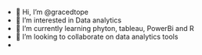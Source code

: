 - 👋 Hi, I’m @gracedtope
- 👀 I’m interested in Data analytics
- 🌱 I’m currently learning phyton, tableau, PowerBi and R
- 💞️ I’m looking to collaborate on data analytics tools
-

<!---
gracedtope/gracedtope is a ✨ special ✨ repository because its `README.md` (this file) appears on your GitHub profile.
You can click the Preview link to take a look at your changes.
--->
